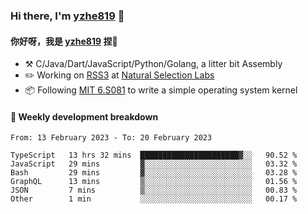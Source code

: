 ### Hi there, I'm [yzhe819](https://github.com/yzhe819) 👋

#### 你好呀，我是 [yzhe819](https://github.com/yzhe819) 捏👋

- :hammer_and_pick: C/Java/Dart/JavaScript/Python/Golang, a litter bit Assembly
- :pencil2: Working on [RSS3](https://github.com/NaturalSelectionLabs/RSS3) at [Natural Selection Labs](https://github.com/NaturalSelectionLabs)
- 📦 Following [MIT 6.S081](https://pdos.csail.mit.edu/6.S081/2020/) to write a simple operating system kernel



#### 📝 Weekly development breakdown

<!--START_SECTION:waka-->

```text
From: 13 February 2023 - To: 20 February 2023

TypeScript   13 hrs 32 mins  ██████████████████████▓░░   90.52 %
JavaScript   29 mins         ▓░░░░░░░░░░░░░░░░░░░░░░░░   03.32 %
Bash         29 mins         ▓░░░░░░░░░░░░░░░░░░░░░░░░   03.28 %
GraphQL      13 mins         ▒░░░░░░░░░░░░░░░░░░░░░░░░   01.56 %
JSON         7 mins          ▒░░░░░░░░░░░░░░░░░░░░░░░░   00.83 %
Other        1 min           ░░░░░░░░░░░░░░░░░░░░░░░░░   00.17 %
```

<!--END_SECTION:waka-->



